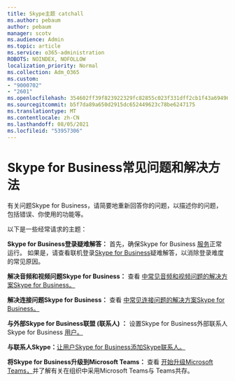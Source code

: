 ```yaml
---
title: Skype主题 catchall
ms.author: pebaum
author: pebaum
manager: scotv
ms.audience: Admin
ms.topic: article
ms.service: o365-administration
ROBOTS: NOINDEX, NOFOLLOW
localization_priority: Normal
ms.collection: Adm_O365
ms.custom:
- "9000702"
- "2601"
ms.openlocfilehash: 354602ff39f823922329fc82855c023f331dff2cb1f43a6949653786a6df7f6d
ms.sourcegitcommit: b5f7da89a650d2915dc652449623c78be6247175
ms.translationtype: MT
ms.contentlocale: zh-CN
ms.lasthandoff: 08/05/2021
ms.locfileid: "53957306"
---
```

# <a name="skype-for-business-common-issues-and-resolutions"></a>Skype for Business常见问题和解决方法 

有关问题Skype for Business，请简要地重新回答你的问题，以描述你的问题，包括错误、你使用的功能等。 

以下是一些经常请求的主题：

**Skype for Business登录疑难解答：** 首先，确保Skype for Business [服务](https://admin.microsoft.com/Adminportal/Home?source=applauncher#/servicehealth)正常运行。 如果是，请查看联机登录[Skype for Business](https://docs.microsoft.com/SkypeForBusiness/set-up-skype-for-business-online/troubleshooting-sign-in-errors-for-admins#check-for-common-causes-of-skype-for-business-online-sign-in-errors)疑难解答，以消除登录难度的常见原因。
 
**解决音频和视频问题Skype for Business：** 查看 [中常见音频和视频问题的解决方案Skype for Business。](https://support.office.com/article/Troubleshoot-audio-and-video-in-Skype-for-Business-62777bc6-c52b-47ae-84ba-a8905c3b71dc) 

**解决连接问题Skype for Business：** 查看 [中常见连接问题的解决方案Skype for Business。](https://support.office.com/article/troubleshoot-connection-issues-in-skype-for-business-ca302828-783f-425c-bbe2-356348583771)

**与外部Skype for Business联盟 (联系人) ：** 设置Skype for Business外部联系人Skype for Business [用户。](https://docs.microsoft.com/SkypeForBusiness/set-up-skype-for-business-online/allow-users-to-contact-external-skype-for-business-users)

**与联系人Skype：**[让用户Skype for Business添加Skype联系人。](https://docs.microsoft.com/SkypeForBusiness/set-up-skype-for-business-online/let-skype-for-business-users-add-skype-contacts)

**将Skype for Business升级到Microsoft Teams：** 查看 [开始升级Microsoft Teams，](https://docs.microsoft.com/microsoftteams/upgrade-start-here)并了解有关在组织中采用Microsoft Teams与 [](https://docs.microsoft.com/microsoftteams/coexistence-chat-calls-presence)Teams共存。 